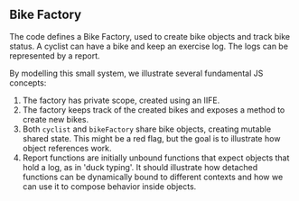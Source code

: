 ## Bike Factory

The code defines a Bike Factory, used to create bike objects and track bike status.
A cyclist can have a bike and keep an exercise log.
The logs can be represented by a report.

By modelling this small system, we illustrate several fundamental JS concepts:

1. The factory has private scope, created using an IIFE.
2. The factory keeps track of the created bikes and exposes a method to create new bikes.
3. Both `cyclist` and `bikeFactory` share bike objects, creating mutable shared state. This might be a red flag, but the goal is to illustrate how object references work.
4. Report functions are initially unbound functions that expect objects that hold a log, as in 'duck typing'. It should illustrate how detached functions can be dynamically bound to different contexts and how we can use it to compose behavior inside objects.
